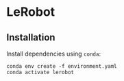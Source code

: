 # LeRobot

## Installation

Install dependencies using `conda`:

```
conda env create -f environment.yaml
conda activate lerobot
```

